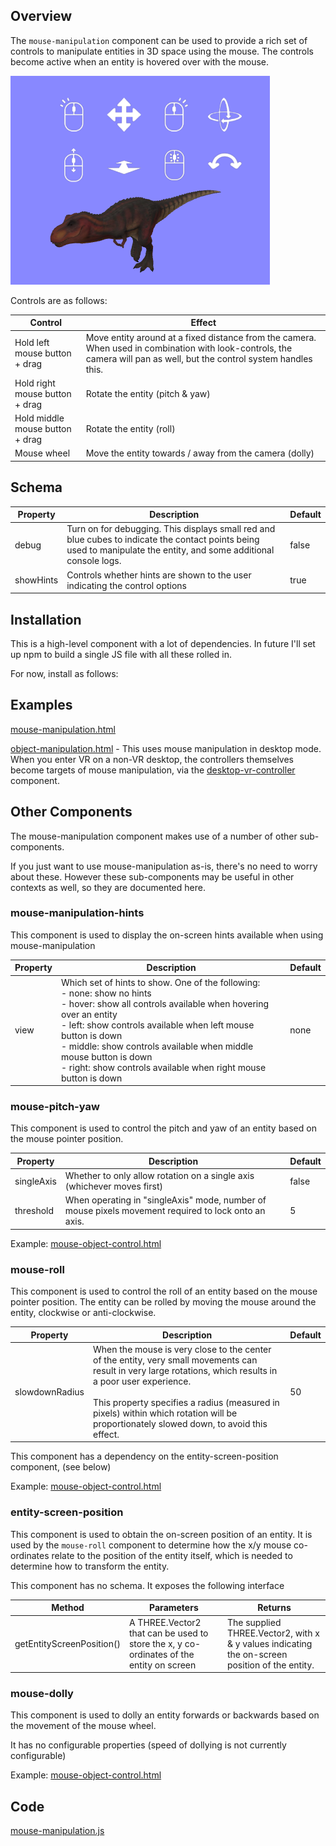 ## Overview

The `mouse-manipulation` component can be used to provide a rich set of controls to manipulate entities in 3D space using the mouse.  The controls become active when an entity is hovered over with the mouse.

![image-20220812163558569](image-20220812163558569.png)



Controls are as follows:

| **Control**                     | Effect                                                       |
| ------------------------------- | ------------------------------------------------------------ |
| Hold left mouse button + drag   | Move entity around at a fixed distance from the camera.  When used in combination with look-controls, the camera will pan as well, but the control system handles this. |
| Hold right mouse button + drag  | Rotate the entity (pitch & yaw)                              |
| Hold middle mouse button + drag | Rotate the entity (roll)                                     |
| Mouse wheel                     | Move the entity towards / away from the camera (dolly)       |



## Schema

| Property  | Description                                                  | Default |
| --------- | ------------------------------------------------------------ | ------- |
| debug     | Turn on for debugging.  This displays small red and blue cubes to indicate the contact points being used to manipulate the entity, and some additional console logs. | false   |
| showHints | Controls whether hints are shown to the user indicating the control options | true    |



## Installation

This is a high-level component with a lot of dependencies.  In future I'll set up npm to build a single JS file with all these rolled in.  

For now, install as follows:

<script src="https://cdn.jsdelivr.net/gh/diarmidmackenzie/aframe-examples@latest/components/object-parent.min.js"></script>
<script src="https://cdn.jsdelivr.net/gh/diarmidmackenzie/aframe-examples@latest/components/cursor-tracker.min.js"></script>
<script src="https://cdn.jsdelivr.net/gh/diarmidmackenzie/aframe-examples@latest/components/label.min.js"></script>
<script src="https://cdn.jsdelivr.net/gh/diarmidmackenzie/aframe-examples@latest/components/mouse-manipulation.min.js"></script>



## Examples

[mouse-manipulation.html](https://diarmidmackenzie.github.io/aframe-examples/component-usage/mouse-manipulation.html)

[object-manipulation.html](https://diarmidmackenzie.github.io/aframe-examples/component-usage/object-manipulation.html) - This uses mouse manipulation in desktop mode.  When you enter VR on a non-VR desktop, the controllers themselves become targets of mouse manipulation, via the [desktop-vr-controller](https://diarmidmackenzie.github.io/aframe-examples/docs/desktop-vr-controller.html) component.



## Other Components

The mouse-manipulation component makes use of a number of other sub-components.

If you just want to use mouse-manipulation as-is, there's no need to worry about these.  However these sub-components may be useful in other contexts as well, so they are documented here.

### mouse-manipulation-hints

This component is used to display the on-screen hints available when using mouse-manipulation

| Property | Description                                                  | Default |
| -------- | ------------------------------------------------------------ | ------- |
| view     | Which set of hints to show.  One of the following:<br />- none: show no hints<br />- hover: show all controls available when hovering over an entity<br />- left: show controls available when left mouse button is down<br />- middle: show controls available when middle mouse button is down<br />- right: show controls available when right mouse button is down | none    |

### mouse-pitch-yaw

This component is used to control the pitch and yaw of an entity based on the mouse pointer position.

| Property   | Description                                                  | Default |
| ---------- | ------------------------------------------------------------ | ------- |
| singleAxis | Whether to only allow rotation on a single axis (whichever moves first) | false   |
| threshold  | When operating in "singleAxis" mode, number of mouse pixels movement required to lock onto an axis. | 5       |

Example: [mouse-object-control.html](https://diarmidmackenzie.github.io/aframe-examples/component-usage/mouse-object-control.html)



### mouse-roll

This component is used to control the roll of an entity based on the mouse pointer position.  The entity can be rolled by moving the mouse around the entity, clockwise or anti-clockwise.



| Property       | Description                                                  | Default |
| -------------- | ------------------------------------------------------------ | ------- |
| slowdownRadius | When the mouse is very close to the center of the entity, very small movements can result in very large rotations, which results in a poor user experience.<br /><br />This property specifies a radius (measured in pixels) within which rotation will be proportionately slowed down, to avoid this effect. | 50      |

This component has a dependency on the entity-screen-position component, (see below)

Example: [mouse-object-control.html](https://diarmidmackenzie.github.io/aframe-examples/component-usage/mouse-object-control.html)

### 

### entity-screen-position

This component is used to obtain the on-screen position of an entity.  It is used by the `mouse-roll` component to determine how the x/y mouse co-ordinates relate to the position of the entity itself, which is needed to determine how to transform the entity.

This component has no schema.  It exposes the following interface

| Method                    | Parameters                                                   | Returns                                                      |
| ------------------------- | ------------------------------------------------------------ | ------------------------------------------------------------ |
| getEntityScreenPosition() | A THREE.Vector2 that can be used to store the x, y co-ordinates of the entity on screen | The supplied THREE.Vector2, with x & y values indicating the on-screen position of the entity. |



### mouse-dolly

This component is used to dolly an entity forwards or backwards based on the movement of the mouse wheel.

It has no configurable properties (speed of dollying is not currently configurable)

Example: [mouse-object-control.html](https://diarmidmackenzie.github.io/aframe-examples/component-usage/mouse-object-control.html)



## Code

  [mouse-manipulation.js](https://github.com/diarmidmackenzie/aframe-examples/blob/main/components/mouse-manipulation.js)